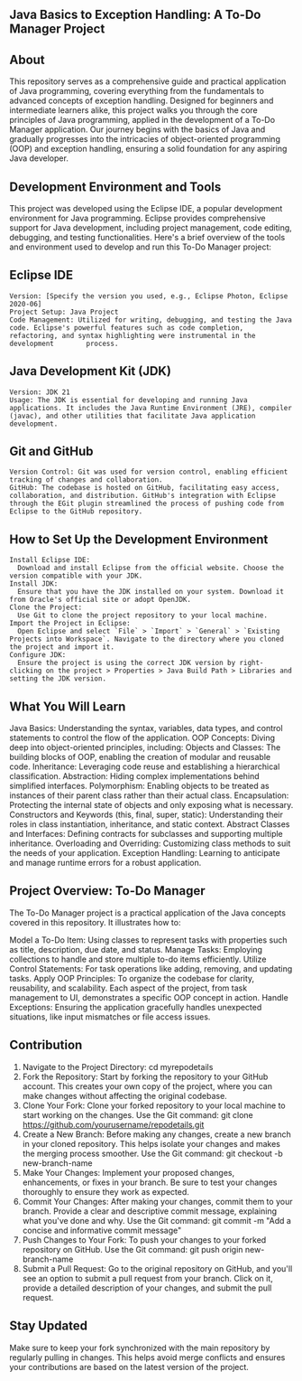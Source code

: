 Java Basics to Exception Handling: A To-Do Manager Project
----------------------------------------------------------

About
-----
  This repository serves as a comprehensive guide and practical application of Java programming, covering everything from the fundamentals to advanced concepts of exception handling. 
  Designed for beginners and intermediate learners alike, this project walks you through the core principles of Java programming, applied in the development of a To-Do Manager application. Our journey begins with   the basics of Java and gradually progresses into the intricacies of object-oriented programming (OOP) and exception handling, ensuring a solid foundation for any aspiring Java developer.

Development Environment and Tools
---------------------------------
  This project was developed using the Eclipse IDE, a popular development environment for Java programming. Eclipse provides comprehensive support for Java development, including project management, code editing,   debugging, and testing functionalities. Here's a brief overview of the tools and environment used to develop and run this To-Do Manager project:

  Eclipse IDE
  -----------
    Version: [Specify the version you used, e.g., Eclipse Photon, Eclipse 2020-06]
    Project Setup: Java Project
    Code Management: Utilized for writing, debugging, and testing the Java code. Eclipse's powerful features such as code completion, refactoring, and syntax highlighting were instrumental in the development        process.

  Java Development Kit (JDK)
  --------------------------
    Version: JDK 21
    Usage: The JDK is essential for developing and running Java applications. It includes the Java Runtime Environment (JRE), compiler (javac), and other utilities that facilitate Java application development.

  Git and GitHub
  --------------
    Version Control: Git was used for version control, enabling efficient tracking of changes and collaboration.
    GitHub: The codebase is hosted on GitHub, facilitating easy access, collaboration, and distribution. GitHub's integration with Eclipse through the EGit plugin streamlined the process of pushing code from   Eclipse to the GitHub repository.
  How to Set Up the Development Environment
  -----------------------------------------
    Install Eclipse IDE:
      Download and install Eclipse from the official website. Choose the version compatible with your JDK.
    Install JDK:
      Ensure that you have the JDK installed on your system. Download it from Oracle's official site or adopt OpenJDK.
    Clone the Project:
      Use Git to clone the project repository to your local machine.
    Import the Project in Eclipse:
      Open Eclipse and select `File` > `Import` > `General` > `Existing Projects into Workspace`. Navigate to the directory where you cloned the project and import it.
    Configure JDK:
      Ensure the project is using the correct JDK version by right-clicking on the project > Properties > Java Build Path > Libraries and setting the JDK version.

What You Will Learn
-------------------
  Java Basics: Understanding the syntax, variables, data types, and control statements to control the flow of the application.
  OOP Concepts: Diving deep into object-oriented principles, including:
    Objects and Classes: The building blocks of OOP, enabling the creation of modular and reusable code.
    Inheritance: Leveraging code reuse and establishing a hierarchical classification.
    Abstraction: Hiding complex implementations behind simplified interfaces.
    Polymorphism: Enabling objects to be treated as instances of their parent class rather than their actual class.
    Encapsulation: Protecting the internal state of objects and only exposing what is necessary.
    Constructors and Keywords (this, final, super, static): Understanding their roles in class instantiation, inheritance, and static context.
    Abstract Classes and Interfaces: Defining contracts for subclasses and supporting multiple inheritance.
    Overloading and Overriding: Customizing class methods to suit the needs of your application.
    Exception Handling: Learning to anticipate and manage runtime errors for a robust application.

Project Overview: To-Do Manager
-------------------------------
The To-Do Manager project is a practical application of the Java concepts covered in this repository. It illustrates how to:

  Model a To-Do Item: Using classes to represent tasks with properties such as title, description, due date, and status.
  Manage Tasks: Employing collections to handle and store multiple to-do items efficiently.
  Utilize Control Statements: For task operations like adding, removing, and updating tasks.
  Apply OOP Principles: To organize the codebase for clarity, reusability, and scalability. Each aspect of the project, from task management to UI, demonstrates a specific OOP concept in action.
  Handle Exceptions: Ensuring the application gracefully handles unexpected situations, like input mismatches or file access issues.

Contribution
------------
  1. Navigate to the Project Directory: cd myrepodetails
  2. Fork the Repository: Start by forking the repository to your GitHub account. This creates your own copy of the project, where you can make changes without affecting the original codebase.
  3. Clone Your Fork: Clone your forked repository to your local machine to start working on the changes.
     Use the Git command: git clone https://github.com/yourusername/repodetails.git
  4. Create a New Branch: Before making any changes, create a new branch in your cloned repository. This helps isolate your changes and makes the merging process smoother.
     Use the Git command: git checkout -b new-branch-name
  5. Make Your Changes: Implement your proposed changes, enhancements, or fixes in your branch. Be sure to test your changes thoroughly to ensure they work as expected.
  6. Commit Your Changes: After making your changes, commit them to your branch. Provide a clear and descriptive commit message, explaining what you've done and why.
     Use the Git command: git commit -m "Add a concise and informative commit message"
  7. Push Changes to Your Fork: To push your changes to your forked repository on GitHub.
     Use the Git command: git push origin new-branch-name
  8. Submit a Pull Request: Go to the original repository on GitHub, and you'll see an option to submit a pull request from your branch. Click on it, provide a detailed description of your changes, and submit the      pull request.

Stay Updated
------------
Make sure to keep your fork synchronized with the main repository by regularly pulling in changes. This helps avoid merge conflicts and ensures your contributions are based on the latest version of the project.
